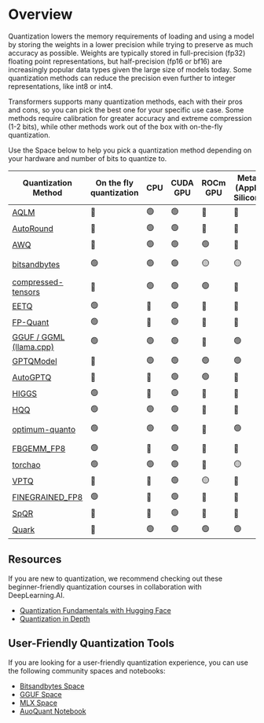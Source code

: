 <!--Copyright 2024 The HuggingFace Team. All rights reserved.

Licensed under the Apache License, Version 2.0 (the "License"); you may not use this file except in compliance with
the License. You may obtain a copy of the License at

http://www.apache.org/licenses/LICENSE-2.0

Unless required by applicable law or agreed to in writing, software distributed under the License is distributed on
an "AS IS" BASIS, WITHOUT WARRANTIES OR CONDITIONS OF ANY KIND, either express or implied. See the License for the
specific language governing permissions and limitations under the License.

⚠️ Note that this file is in Markdown but contain specific syntax for our doc-builder (similar to MDX) that may not be
rendered properly in your Markdown viewer.

-->

# Overview

Quantization lowers the memory requirements of loading and using a model by storing the weights in a lower precision while trying to preserve as much accuracy as possible. Weights are typically stored in full-precision (fp32) floating point representations, but half-precision (fp16 or bf16) are increasingly popular data types given the large size of models today. Some quantization methods can reduce the precision even further to integer representations, like int8 or int4.

Transformers supports many quantization methods, each with their pros and cons, so you can pick the best one for your specific use case. Some methods require calibration for greater accuracy and extreme compression (1-2 bits), while other methods work out of the box with on-the-fly quantization.

Use the Space below to help you pick a quantization method depending on your hardware and number of bits to quantize to.

| Quantization Method                       | On the fly quantization | CPU             | CUDA GPU | ROCm GPU  | Metal (Apple Silicon)              | Intel GPU       | Torch compile() | Bits         | PEFT Fine Tuning | Serializable with 🤗Transformers | 🤗Transformers Support  | Link to library                             |
|-------------------------------------------|----------------------|-----------------|----------|-----------|------------------------------------|-----------------|-----------------|--------------|------------------|-----------------------------|-------------------------|---------------------------------------------|
| [AQLM](./aqlm)                            | 🔴                   | 🟢              |     🟢     | 🔴        | 🔴                                 | 🟢              | 🟢              | 1/2          | 🟢               | 🟢                          | 🟢                      | https://github.com/Vahe1994/AQLM            |
| [AutoRound](./auto_round)                 | 🔴                   | 🟢               | 🟢          |   🔴        |   🔴                                |   🟢              |   🔴               | 2/3/4/8      |    🔴              |       🟢                      |    🟢                       |      https://github.com/intel/auto-round                                       |
| [AWQ](./awq)                              | 🔴                   | 🟢              | 🟢        | 🟢        | 🔴                                 | 🟢              | ?               | 4            | 🟢               | 🟢                          | 🟢                      | https://github.com/casper-hansen/AutoAWQ    |
| [bitsandbytes](./bitsandbytes)            | 🟢                   | 🟢 |     🟢     | 🟡 | 🟡                    | 🟢 | 🟢 | 4/8          | 🟢               | 🟢                          | 🟢                      | https://github.com/bitsandbytes-foundation/bitsandbytes |
| [compressed-tensors](./compressed_tensors) | 🔴                   | 🟢              |     🟢     | 🟢        | 🔴                                 | 🔴              | 🔴              | 1/8          | 🟢               | 🟢                          | 🟢                      | https://github.com/neuralmagic/compressed-tensors |
| [EETQ](./eetq)                            | 🟢                   | 🔴              | 🟢        | 🔴        | 🔴                                 | 🔴              | ?               | 8            | 🟢               | 🟢                          | 🟢                      | https://github.com/NetEase-FuXi/EETQ        |
| [FP-Quant](./fp_quant)                          | 🟢                   | 🔴              | 🟢        | 🔴        | 🔴                                 | 🔴              | 🟢              | 4           | 🔴               | 🟢                          | 🟢                      | https://github.com/IST-DASLab/FP-Quant      |
| [GGUF / GGML (llama.cpp)](../gguf)        | 🟢                   | 🟢              | 🟢        | 🔴        | 🟢                                 | 🟢              | 🔴              | 1/8          | 🔴               | [See Notes](../gguf)     | [See Notes](../gguf) | https://github.com/ggerganov/llama.cpp      |
| [GPTQModel](./gptq)                       | 🔴                   | 🟢 | 🟢        | 🟢        | 🟢                                 | 🟢 | 🔴              | 2/3/4/8      | 🟢               | 🟢                          | 🟢                      | https://github.com/ModelCloud/GPTQModel        |
| [AutoGPTQ](./gptq)                        | 🔴                   | 🔴              | 🟢        | 🟢        | 🔴                                 | 🔴              | 🔴              | 2/3/4/8      | 🟢               | 🟢                          | 🟢                      | https://github.com/AutoGPTQ/AutoGPTQ        |
| [HIGGS](./higgs)                          | 🟢                   | 🔴              | 🟢        | 🔴        | 🔴                                 | 🔴              | 🟢              | 2/4          | 🔴               | 🟢                          | 🟢                      | https://github.com/HanGuo97/flute           |
| [HQQ](./hqq)                              | 🟢                   | 🟢              | 🟢        | 🔴        | 🔴                                 | 🟢              | 🟢              | 1/8          | 🟢               | 🔴                          | 🟢                      | https://github.com/mobiusml/hqq/            |
| [optimum-quanto](./quanto)                | 🟢                   | 🟢              | 🟢        | 🔴        | 🟢                                 | 🟢              | 🟢              | 2/4/8        | 🔴               | 🔴                          | 🟢                      | https://github.com/huggingface/optimum-quanto       |
| [FBGEMM_FP8](./fbgemm_fp8)                | 🟢                   | 🔴              | 🟢        | 🔴        | 🔴                                 | 🔴              | 🔴              | 8            | 🔴               | 🟢                          | 🟢                      | https://github.com/pytorch/FBGEMM       |
| [torchao](./torchao)                      | 🟢                   | 🟢               | 🟢        | 🔴        | 🟡 | 🟢              |                 | 4/8          |                  | 🟢🔴                        | 🟢                      | https://github.com/pytorch/ao       |
| [VPTQ](./vptq)                            | 🔴                   | 🔴              |     🟢     | 🟡        | 🔴                                 | 🔴              | 🟢              | 1/8          | 🔴               | 🟢                          | 🟢                      | https://github.com/microsoft/VPTQ            |
| [FINEGRAINED_FP8](./finegrained_fp8)      | 🟢                   | 🔴              | 🟢        | 🔴        | 🔴                                 | 🟢              | 🔴              | 8            | 🔴               | 🟢                          | 🟢                      |        |
| [SpQR](./spqr)                            | 🔴                     |  🔴   | 🟢        | 🔴              |    🔴    | 🔴         |         🟢              | 3            |              🔴                     | 🟢           | 🟢                      | https://github.com/Vahe1994/SpQR/       |
| [Quark](./quark)                          | 🔴                     | 🟢 | 🟢      | 🟢      | 🟢                   | 🟢       | ?               | 2/4/6/8/9/16 | 🔴                | 🔴                               | 🟢                       | https://quark.docs.amd.com/latest/                      |

## Resources

If you are new to quantization, we recommend checking out these beginner-friendly quantization courses in collaboration with DeepLearning.AI.

* [Quantization Fundamentals with Hugging Face](https://www.deeplearning.ai/short-courses/quantization-fundamentals-with-hugging-face/)
* [Quantization in Depth](https://www.deeplearning.ai/short-courses/quantization-in-depth)

## User-Friendly Quantization Tools

If you are looking for a user-friendly quantization experience, you can use the following community spaces and notebooks:

* [Bitsandbytes Space](https://huggingface.co/spaces/bnb-community/bnb-my-repo)
* [GGUF Space](https://huggingface.co/spaces/ggml-org/gguf-my-repo)
* [MLX Space](https://huggingface.co/spaces/mlx-community/mlx-my-repo)
* [AuoQuant Notebook](https://colab.research.google.com/drive/1b6nqC7UZVt8bx4MksX7s656GXPM-eWw4?usp=sharing#scrollTo=ZC9Nsr9u5WhN)
